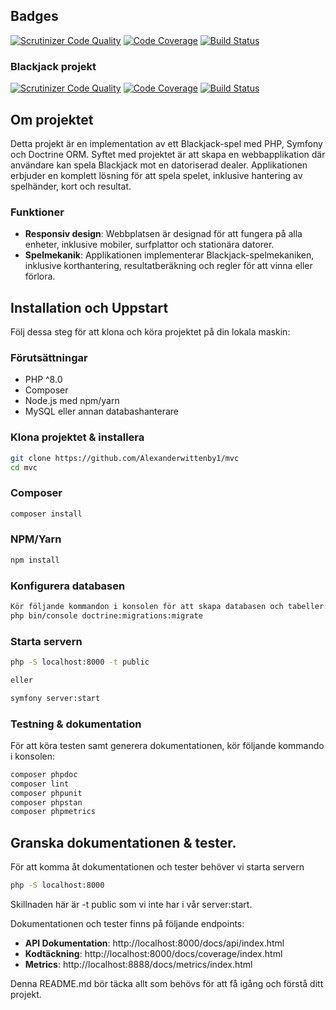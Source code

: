 
Badges
------------------------------

[![Scrutinizer Code Quality](https://scrutinizer-ci.com/g/Alexanderwittenby1/mvc/badges/quality-score.png?b=main)](https://scrutinizer-ci.com/g/Alexanderwittenby1/mvc/?branch=main)
[![Code Coverage](https://scrutinizer-ci.com/g/Alexanderwittenby1/mvc/badges/coverage.png?b=main)](https://scrutinizer-ci.com/g/Alexanderwittenby1/mvc/?branch=main)
[![Build Status](https://scrutinizer-ci.com/g/Alexanderwittenby1/mvc/badges/build.png?b=main)](https://scrutinizer-ci.com/g/Alexanderwittenby1/mvc/build-status/main)




### Blackjack projekt

[![Scrutinizer Code Quality](https://scrutinizer-ci.com/g/Alexanderwittenby1/mvc/badges/quality-score.png?b=main)](https://scrutinizer-ci.com/g/Alexanderwittenby1/mvc/?branch=main)
[![Code Coverage](https://scrutinizer-ci.com/g/Alexanderwittenby1/mvc/badges/coverage.png?b=main)](https://scrutinizer-ci.com/g/Alexanderwittenby1/mvc/?branch=main)
[![Build Status](https://scrutinizer-ci.com/g/Alexanderwittenby1/mvc/badges/build.png?b=main)](https://scrutinizer-ci.com/g/Alexanderwittenby1/mvc/build-status/main)

## Om projektet

Detta projekt är en implementation av ett Blackjack-spel med PHP, Symfony och Doctrine ORM. 
Syftet med projektet är att skapa en webbapplikation där användare kan spela Blackjack mot en datoriserad dealer. 
Applikationen erbjuder en komplett lösning för att spela spelet, inklusive hantering av spelhänder, kort och resultat.


### Funktioner

- **Responsiv design**: Webbplatsen är designad för att fungera på alla enheter, inklusive mobiler, surfplattor och stationära datorer.
- **Spelmekanik**: Applikationen implementerar Blackjack-spelmekaniken, inklusive korthantering, resultatberäkning och regler för att vinna eller förlora.



## Installation och Uppstart

Följ dessa steg för att klona och köra projektet på din lokala maskin:

### Förutsättningar
- PHP ^8.0
- Composer
- Node.js med npm/yarn
- MySQL eller annan databashanterare

### Klona projektet & installera

```bash
git clone https://github.com/Alexanderwittenby1/mvc
cd mvc

```

### Composer

```bash
composer install
```

### NPM/Yarn
```bash
npm install
```


### Konfigurera databasen

```bash	
Kör följande kommandon i konsolen för att skapa databasen och tabeller:
php bin/console doctrine:migrations:migrate

```

### Starta servern
```bash
php -S localhost:8000 -t public

eller 

symfony server:start
```

### Testning & dokumentation

För att köra testen samt generera dokumentationen, kör följande kommando i konsolen:

```bash
composer phpdoc
composer lint
composer phpunit
composer phpstan
composer phpmetrics
```


## Granska dokumentationen & tester.

För att komma åt dokumentationen och tester behöver vi starta servern

```bash
php -S localhost:8000 
```
Skillnaden här är -t public som vi inte har i vår server:start.

Dokumentationen och tester finns på följande endpoints:


 - **API Dokumentation**: http://localhost:8000/docs/api/index.html
 - **Kodtäckning**: http://localhost:8000/docs/coverage/index.html
 - **Metrics**: http://localhost:8888/docs/metrics/index.html




Denna README.md bör täcka allt som behövs för att få igång och förstå ditt projekt.





